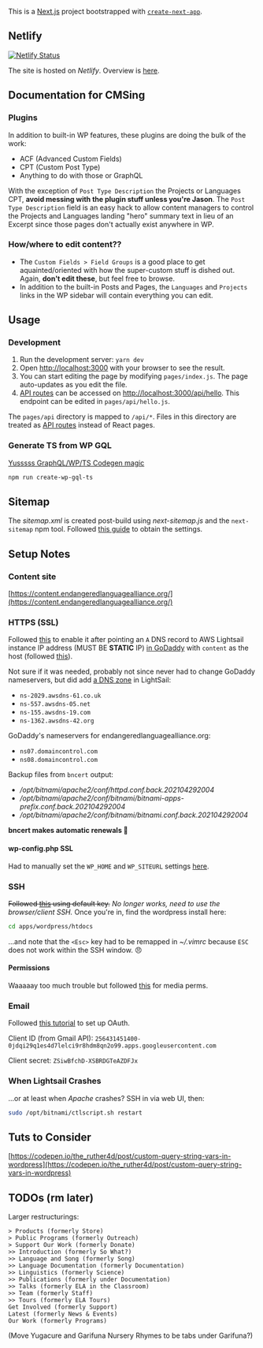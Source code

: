 This is a [Next.js](https://nextjs.org/) project bootstrapped with
[`create-next-app`](https://github.com/vercel/next.js/tree/canary/packages/create-next-app).

## Netlify

[![Netlify
Status](https://api.netlify.com/api/v1/badges/4f514d6e-8b4d-44fe-948a-6dfe835f40af/deploy-status)](https://app.netlify.com/sites/elalliance/deploys)

The site is hosted on _Netlify_. Overview is
[here](https://app.netlify.com/sites/elalliance/overview).

## Documentation for CMSing

### Plugins

In addition to built-in WP features, these plugins are doing the bulk of the
work:

- ACF (Advanced Custom Fields)
- CPT (Custom Post Type)
- Anything to do with those or GraphQL

With the exception of `Post Type Description` the Projects or Languages CPT,
**avoid messing with the plugin stuff unless you're Jason**. The `Post Type Description` field is an easy hack to allow content managers to control the
Projects and Languages landing "hero" summary text in lieu of an Excerpt since
those pages don't actually exist anywhere in WP.

### How/where to edit content??

- The `Custom Fields > Field Groups` is a good place to get aquainted/oriented
  with how the super-custom stuff is dished out. Again, **don't edit these**,
  but feel free to browse.
- In addition to the built-in Posts and Pages, the `Languages` and `Projects`
  links in the WP sidebar will contain everything you can edit.

## Usage

### Development

1. Run the development server: `yarn dev`
2. Open [http://localhost:3000](http://localhost:3000) with your browser to see
   the result.
3. You can start editing the page by modifying `pages/index.js`. The page
   auto-updates as you edit the file.
4. [API routes](https://nextjs.org/docs/api-routes/introduction) can be accessed
   on [http://localhost:3000/api/hello](http://localhost:3000/api/hello). This
   endpoint can be edited in `pages/api/hello.js`.

The `pages/api` directory is mapped to `/api/*`. Files in this directory are
treated as [API routes](https://nextjs.org/docs/api-routes/introduction) instead
of React pages.

### Generate TS from WP GQL

[Yusssss GraphQL/WP/TS Codegen
magic](https://dev.to/shnydercom/the-headless-seo-middleman-or-wordpress-graphql-schema-org-and-typescript-combined-16gj)

```bash
npm run create-wp-gql-ts
```

## Sitemap

The _sitemap.xml_ is created post-build using _next-sitemap.js_ and the
`next-sitemap` npm tool. Followed [this
guide](https://www.v9digital.com/insights/sitemap-xml-why-changefreq-priority-are-important/)
to obtain the settings.

## Setup Notes

### Content site

[https://content.endangeredlanguagealliance.org/](https://content.endangeredlanguagealliance.org/)

### HTTPS (SSL)

Followed
[this](https://lightsail.aws.amazon.com/ls/docs/en_us/articles/amazon-lightsail-enabling-https-on-wordpress)
to enable it after pointing an `A` DNS record to AWS Lightsail instance IP
address (MUST BE **STATIC** IP) [in
GoDaddy](https://dcc.godaddy.com/manage/ENDANGEREDLANGUAGEALLIANCE.ORG/dns?plid=1)
with `content` as the host (followed
[this](https://www.godaddy.com/help/create-a-subdomain-4080)).

Not sure if it was needed, probably not since never had to change GoDaddy
nameservers, but did add [a DNS
zone](https://lightsail.aws.amazon.com/ls/webapp/domains/content-endangeredlanguagealliance-org)
in LightSail:

- `ns-2029.awsdns-61.co.uk`
- `ns-557.awsdns-05.net`
- `ns-155.awsdns-19.com`
- `ns-1362.awsdns-42.org`

GoDaddy's nameservers for endangeredlanguagealliance.org:

- `ns07.domaincontrol.com`
- `ns08.domaincontrol.com`

Backup files from `bncert` output:

- _/opt/bitnami/apache2/conf/httpd.conf.back.202104292004_
- _/opt/bitnami/apache2/conf/bitnami/bitnami-apps-prefix.conf.back.202104292004_
- _/opt/bitnami/apache2/conf/bitnami/bitnami.conf.back.202104292004_

**bncert makes automatic renewals 👏**

#### wp-config.php SSL

Had to manually set the `WP_HOME` and `WP_SITEURL` settings
[here](https://wordpress.org/support/article/changing-the-site-url/#edit-wp-config-php).

### SSH

~~Followed
[this](https://lightsail.aws.amazon.com/ls/docs/en_us/articles/amazon-lightsail-ssh-using-terminal)
using default key.~~ _No longer works, need to use the browser/client SSH._ Once
you're in, find the wordpress install here:

```bash
cd apps/wordpress/htdocs
```

...and note that the `<Esc>` key had to be remapped in _~/.vimrc_ because `ESC`
does not work within the SSH window. 😠

#### Permissions

Waaaaay too much trouble but followed
[this](https://linuxize.com/post/chmod-recursive/) for media perms.

### Email

Followed [this
tutorial](https://www.wpbeginner.com/plugins/how-to-send-email-in-wordpress-using-the-gmail-smtp-server/)
to set up OAuth.

Client ID (from Gmail API):
`256431451400-0jdqi29q1es4d7lelci9r8hdm8qn2o99.apps.googleusercontent.com`

Client secret: `ZSiwBfchD-XSBRDGTeAZDFJx`

### When Lightsail Crashes

...or at least when _Apache_ crashes? SSH in via web UI, then:

```bash
sudo /opt/bitnami/ctlscript.sh restart
```

## Tuts to Consider

[https://codepen.io/the_ruther4d/post/custom-query-string-vars-in-wordpress](https://codepen.io/the_ruther4d/post/custom-query-string-vars-in-wordpress)

## TODOs (rm later)

Larger restructurings:

```
> Products (formerly Store)
> Public Programs (formerly Outreach)
> Support Our Work (formerly Donate)
>> Introduction (formerly So What?)
>> Language and Song (formerly Song)
>> Language Documentation (formerly Documentation)
>> Linguistics (formerly Science)
>> Publications (formerly under Documentation)
>> Talks (formerly ELA in the Classroom)
>> Team (formerly Staff)
>> Tours (formerly ELA Tours)
Get Involved (formerly Support)
Latest (formerly News & Events)
Our Work (formerly Programs)
```

(Move Yugacure and Garifuna Nursery Rhymes to be tabs under Garifuna?)
